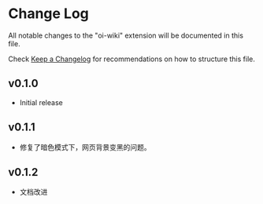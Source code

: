 # Change Log

All notable changes to the "oi-wiki" extension will be documented in this file.

Check [Keep a Changelog](http://keepachangelog.com/) for recommendations on how to structure this file.

## v0.1.0

- Initial release

## v0.1.1

- 修复了暗色模式下，网页背景变黑的问题。

## v0.1.2

- 文档改进
